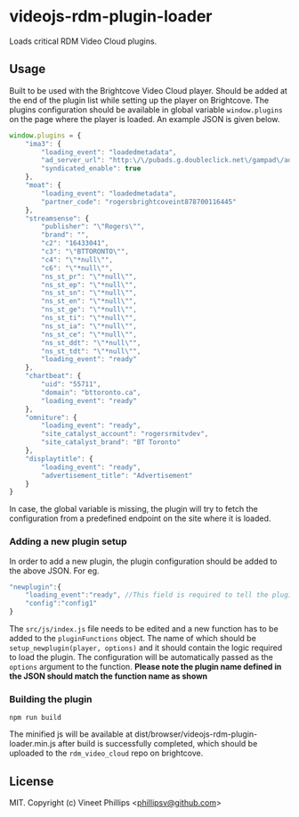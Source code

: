 # videojs-rdm-plugin-loader

Loads critical RDM Video Cloud plugins. 

## Usage
Built to be used with the Brightcove Video Cloud player. Should be added at the end of the plugin list while setting up the player on Brightcove. The plugins configuration should be available in global variable `window.plugins` on the page where the player is loaded. An example JSON is given below. 

```js
window.plugins = {
	"ima3": {
		"loading_event": "loadedmetadata",
		"ad_server_url": "http:\/\/pubads.g.doubleclick.net\/gampad\/ads?sz=640x360&iu=\/7326\/en.bttoronto.web&ciu_szs=728x90,975x50,300x250&impl=s&gdfp_req=1&ad_rule=1&cmsid=984&env=vp&output=xml_vast2&unviewed_position_start=1&url={window.location.href}&correlator={timestamp}&vid={mediainfo.id}&title={mediainfo.name}&referrer={document.referrer}&duration={mediainfo.duration}&description_url=BTToronto.ca",
		"syndicated_enable": true
	},
	"moat": {
		"loading_event": "loadedmetadata",
		"partner_code": "rogersbrightcoveint878700116445"
	},
	"streamsense": {
		"publisher": "\"Rogers\"",
		"brand": "",
		"c2": "16433041",
		"c3": "\"BTTORONTO\"",
		"c4": "\"*null\"",
		"c6": "\"*null\"",
		"ns_st_pr": "\"*null\"",
		"ns_st_ep": "\"*null\"",
		"ns_st_sn": "\"*null\"",
		"ns_st_en": "\"*null\"",
		"ns_st_ge": "\"*null\"",
		"ns_st_ti": "\"*null\"",
		"ns_st_ia": "\"*null\"",
		"ns_st_ce": "\"*null\"",
		"ns_st_ddt": "\"*null\"",
		"ns_st_tdt": "\"*null\"",
		"loading_event": "ready"
	},
	"chartbeat": {
		"uid": "55711",
		"domain": "bttoronto.ca",
		"loading_event": "ready"
	},
	"omniture": {
		"loading_event": "ready",
		"site_catalyst_account": "rogersrmitvdev",
		"site_catalyst_brand": "BT Toronto"
	},
	"displaytitle": {
		"loading_event": "ready",
		"advertisement_title": "Advertisement"
	}
}
```
In case, the global variable is missing, the plugin will try to fetch the configuration from a predefined endpoint on the site where it is loaded.

### Adding a new plugin setup

In order to add a new plugin, the plugin configuration should be added to the above JSON. For eg.
```js
"newplugin":{
    "loading_event":"ready", //This field is required to tell the plugin at which videojs event the plugin should be loaded
    "config":"config1"
}
```

The `src/js/index.js` file needs to be edited and a new function has to be added to the `pluginFunctions` object. The name of which should be `setup_newplugin(player, options)` and it should contain the logic required to load the plugin. The configuration will be automatically passed as the `options` argument to the function. **Please note the plugin name defined in the JSON should match the function name as shown**

### Building the plugin

```shell
npm run build
```

The minified js will be available at dist/browser/videojs-rdm-plugin-loader.min.js after build is successfully completed, which should be uploaded to the `rdm_video_cloud` repo on brightcove.

## License

MIT. Copyright (c) Vineet Phillips &lt;phillipsv@github.com&gt;


[videojs]: http://videojs.com/
